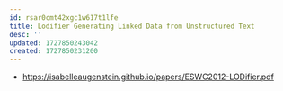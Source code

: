 ```yaml
---
id: rsar0cmt42xgc1w617t1lfe
title: Lodifier Generating Linked Data from Unstructured Text
desc: ''
updated: 1727850243042
created: 1727850231200
---
```


- https://isabelleaugenstein.github.io/papers/ESWC2012-LODifier.pdf
